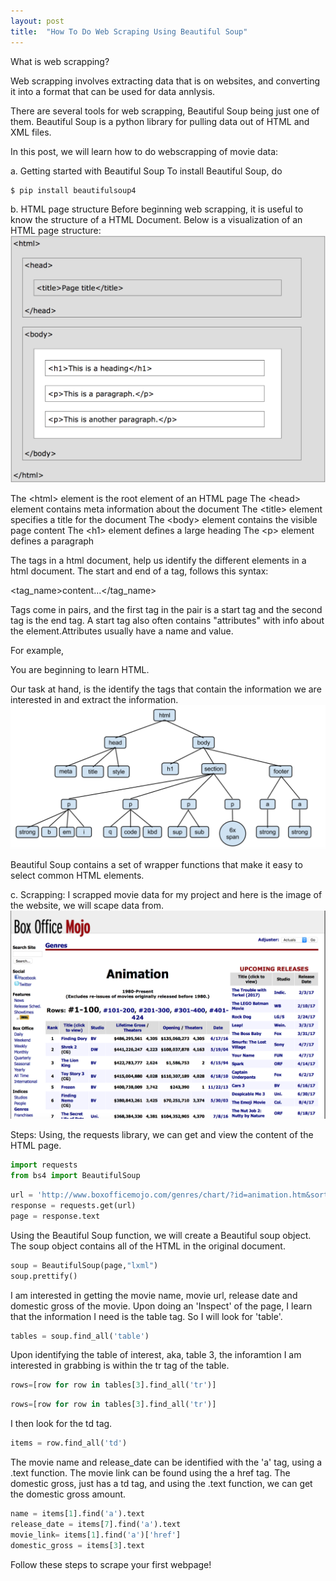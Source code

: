 ```yaml
---
layout: post
title:  "How To Do Web Scraping Using Beautiful Soup"
---
```

What is web scrapping?

Web scrapping involves extracting data that is on websites, and converting it into a format that can be used for data annlysis.

There are several tools for web scrapping, Beautiful Soup being  just one of them. Beautiful Soup is a python library for pulling data out of HTML and XML files.

In this post, we will learn how to do webscrapping of movie data: 

a. Getting started with Beautiful Soup
To install Beautiful Soup, do  

```python
$ pip install beautifulsoup4
```

b. HTML page structure
Before beginning web scrapping, it is useful to know the structure of a HTML Document.
Below is a visualization of an HTML page structure:
![title](html.png)

The \<html> element is the root element of an HTML page
The \<head> element contains meta information about the document
The \<title> element specifies a title for the document
The \<body> element contains the visible page content
The \<h1> element defines a large heading
The \<p> element defines a paragraph

The tags in a html document, help us identify the different elements in a html document. The start and end of a tag, follows this syntax:

<tag_name>content...</tag_name>

Tags come in pairs, and the first tag in the pair is a start tag and the second tag is the end tag. A start tag also often contains "attributes" with info about the element.Attributes usually have a name and value. 

For example, <p class="my_red_sentences">You are beginning to learn HTML.</p>
Our task at hand, is the identify the tags that contain the information we are interested in and extract the information.
![image2](html2.png)

Beautiful Soup contains a set of wrapper functions that make it easy to select common HTML elements.

c. Scrapping: I scrapped movie data for my project and here is the image of the website, we will scape data from.
![title](boxofficemojo.png)

Steps:
Using, the requests library, we can get and view the content of the HTML page.

```python
import requests
from bs4 import BeautifulSoup
```

```python
url = 'http://www.boxofficemojo.com/genres/chart/?id=animation.htm&sort=rank&order=ASC&p=.htm'
response = requests.get(url)
page = response.text
```
Using the Beautiful Soup function, we will create a Beautiful soup object. 
The soup object contains all of the HTML in the original document.
```python
soup = BeautifulSoup(page,"lxml")
soup.prettify()
```
I am interested in getting the movie name, movie url, release date and domestic gross of the movie. Upon doing an 'Inspect' of the page, I learn that the information I need is the table tag. So I will look for 'table'.
```python
tables = soup.find_all('table')
```
Upon identifying the table of interest, aka, table 3, the inforamtion I am interested in grabbing is within the tr tag of the table.
```python
rows=[row for row in tables[3].find_all('tr')]
```
```python
rows=[row for row in tables[3].find_all('tr')]
```
I then look for the td tag.
```python
items = row.find_all('td')
```
The movie name and release_date can be identified with the 'a' tag, using a .text function. The movie link can be found using the a href tag. The domestic gross, just has a td tag, and using the .text function, we can get the domestic gross amount.
```python
name = items[1].find('a').text
release_date = items[7].find('a').text
movie_link= items[1].find('a')['href']
domestic_gross = items[3].text
```
Follow these steps to scrape your first webpage!

```
